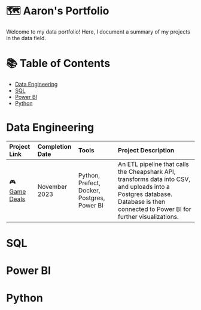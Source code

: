  # 🗺 Aaron's Portfolio
Welcome to my data portfolio! Here, I document a summary of my projects in the data field.

# 📚 Table of Contents
- [Data Engineering](#data-engineering)
- [SQL](#sql)
- [Power BI](#power-bi)
- [Python](#python)

# Data Engineering
| Project Link | Completion Date | Tools                                                           | Project Description                                                                                                                                                                                             |
| :----------- | :-------------- | :-------------------------------------------------------------- | :-------------------------------------------------------------------------------------------------------------------------------------------------------------------------------------------------------------- |
| 🎮 [Game Deals](https://github.com/haroon-mirza/Game-Deals-Data-Integrator-ETL-Pipeline-Visualization) | November 2023        | Python, Prefect, Docker, Postgres, Power BI  | An ETL pipeline that calls the Cheapshark API, transforms data into CSV, and uploads into a Postgres database. Database is then connected to Power BI for further visualizations. |

# SQL

# Power BI

# Python
